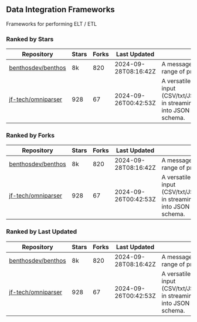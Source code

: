 ## Data Integration Frameworks

Frameworks for performing ELT / ETL

### Ranked by Stars

| Repository | Stars | Forks | Last Updated | Description | 
|------------|-------|-------|--------------|-------------|
| [benthosdev/benthos](https://github.com/benthosdev/benthos) | 8k | 820 | 2024-09-28T08:16:42Z |  A message streaming bridge between a range of protocols. |
| [jf-tech/omniparser](https://github.com/jf-tech/omniparser) | 928 | 67 | 2024-09-26T00:42:53Z |  A versatile ETL library that parses text input (CSV/txt/JSON/XML/EDI/X12/EDIFACT/etc) in streaming fashion and transforms data into JSON output using data-driven schema. |

### Ranked by Forks

| Repository | Stars | Forks | Last Updated | Description | 
|------------|-------|-------|--------------|-------------|
| [benthosdev/benthos](https://github.com/benthosdev/benthos) | 8k | 820 | 2024-09-28T08:16:42Z |  A message streaming bridge between a range of protocols. |
| [jf-tech/omniparser](https://github.com/jf-tech/omniparser) | 928 | 67 | 2024-09-26T00:42:53Z |  A versatile ETL library that parses text input (CSV/txt/JSON/XML/EDI/X12/EDIFACT/etc) in streaming fashion and transforms data into JSON output using data-driven schema. |

### Ranked by Last Updated

| Repository | Stars | Forks | Last Updated | Description | 
|------------|-------|-------|--------------|-------------|
| [benthosdev/benthos](https://github.com/benthosdev/benthos) | 8k | 820 | 2024-09-28T08:16:42Z |  A message streaming bridge between a range of protocols. |
| [jf-tech/omniparser](https://github.com/jf-tech/omniparser) | 928 | 67 | 2024-09-26T00:42:53Z |  A versatile ETL library that parses text input (CSV/txt/JSON/XML/EDI/X12/EDIFACT/etc) in streaming fashion and transforms data into JSON output using data-driven schema. |

